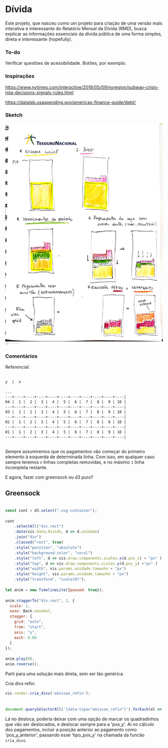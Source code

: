 # Dívida

Este projeto, que nasceu como um projeto para criação de uma versão mais interativa e interessante do Relatório Mensal da Dívida (RMD), busca explicar as informações essenciais da dívida pública de uma forma simples, direta e interessante (hopefully).

### To-do

Verificar questões de acessibilidade. Botões, por exemplo.

### Inspirações

https://www.nytimes.com/interactive/2018/05/09/nyregion/subway-crisis-mta-decisions-signals-rules.html

https://datalab.usaspending.gov/americas-finance-guide/debt/


### Sketch

!["sketch"](./other/sketch.jpg)

### Comentários

Referencial: 

```

y  |  x

...
---+----+----+----+----+----+----+----+----+----+----|
04 |  1 |  2 |  3 |  4 |  5 |  6 |  7 |  8 |  9 | 10 |
---+----+----+----+----+----+----+----+----+----+----|
03 |  1 |  2 |  3 |  4 |  5 |  6 |  7 |  8 |  9 | 10 |
---+----+----+----+----+----+----+----+----+----+----|
02 |  1 |  2 |  3 |  4 |  5 |  6 |  7 |  8 |  9 | 10 |
---+----+----+----+----+----+----+----+----+----+----|
01 |  1 |  2 |  3 |  4 |  5 |  6 |  7 |  8 |  9 | 10 |
---+----+----+----+----+----+----+----+----+----+----|


```

Sempre assumiremos que os pagamentos vão começar do primeiro elemento à esquerda de determinada linha. Com isso, em qualquer caso sempre teremos `n` linhas completas removidas, e no máximo `1` linha incompleta restante.


E agora, fazer com greensock ou d3 puro?

## Greensock

```js

const cont = d3.select(".svg-container");

cont             
    .selectAll("div.rect")
    .data(vis.data.divida, d => d.unidade)
    .join("div")
    .classed("rect", true)
    .style("position", "absolute")
    .style("background-color", "coral")
    .style("left", d => vis.draw.components.scales.x(d.pos_x) + "px" )
    .style("top", d => vis.draw.components.scales.y(d.pos_y) +"px" )
    .style("width", vis.params.unidade.tamanho + "px")
    .style("height", vis.params.unidade.tamanho + "px")
    .style("transform", "scale(0)");

let anim = new TimelineLite({paused: true});

anim.staggerTo("div.rect", 1, {
  scale: 1,
  ease: Back.easeOut,
  stagger: {
    grid: "auto",
    from: "start",
    axis: "y",
    each: 0.08
  }
});

anim.play(0);
anim.reverse();

```

Parti para uma solução mais direta, sem ser tão genérica.



Cria divs refin: 

```js
vis.render.cria_divs('emissao_refin');


document.querySelectorAll('[data-tipo="emissao_refin"]').forEach(el => el.style.top = vis.render.components.scales.y(el.dataset.pos_y_emissao) + 'px')

```

Lá no desloca, poderia deixar com uma opção de marcar os quadradinhos que vão ser deslocados, e deslocar sempre para a 'pos_y'. Aí no cálculo dos pagamentos, incluir a posição anterior ao pagamento como 'pos_y_anterior', passando esse 'tipo_pos_y' na chamada da funcão `cria_divs`.

